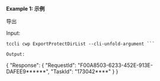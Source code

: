 **Example 1: 示例**

导出

Input: 

```
tccli cwp ExportProtectDirList --cli-unfold-argument ```

Output: 
```
{
    "Response": {
        "RequestId": "F00A8503-6233-452E-913E-DAFEE9******",
        "TaskId": "173042****"
    }
}
```

